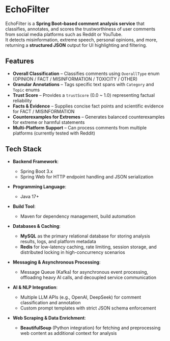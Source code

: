 # EchoFilter

EchoFilter is a **Spring Boot–based comment analysis service** that classifies, annotates, and scores the trustworthiness of user comments from social media platforms such as Reddit or YouTube.  
It detects misinformation, extreme speech, personal opinions, and more, returning a **structured JSON** output for UI highlighting and filtering.

## Features
- **Overall Classification** – Classifies comments using `OverallType` enum (OPINION / FACT / MISINFORMATION / TOXICITY / OTHER)  
- **Granular Annotations** – Tags specific text spans with `Category` and `Topic` enums  
- **Trust Score** – Provides a `trustScore` (0.0 ~ 1.0) representing factual reliability  
- **Facts & Evidence** – Supplies concise fact points and scientific evidence for FACT / MISINFORMATION  
- **Counterexamples for Extremes** – Generates balanced counterexamples for extreme or harmful statements  
- **Multi-Platform Support** – Can process comments from multiple platforms (currently tested with Reddit)
## Tech Stack

- **Backend Framework**:  
  - Spring Boot 3.x 
  - Spring Web for HTTP endpoint handling and JSON serialization  

- **Programming Language**:  
  - Java 17+ 

- **Build Tool**:  
  - Maven for dependency management, build automation

- **Databases & Caching**:  
  - **MySQL** as the primary relational database for storing analysis results, logs, and platform metadata  
  - **Redis** for low-latency caching, rate limiting, session storage, and distributed locking in high-concurrency scenarios  

- **Messaging & Asynchronous Processing**:  
  - Message Queue (Kafka) for asynchronous event processing, offloading heavy AI calls, and decoupled service communication  

- **AI & NLP Integration**:  
  - Multiple LLM APIs (e.g., OpenAI, DeepSeek) for comment classification and annotation  
  - Custom prompt templates with strict JSON schema enforcement  

- **Web Scraping & Data Enrichment**:  
  - **BeautifulSoup** (Python integration) for fetching and preprocessing web content as additional context for analysis  

